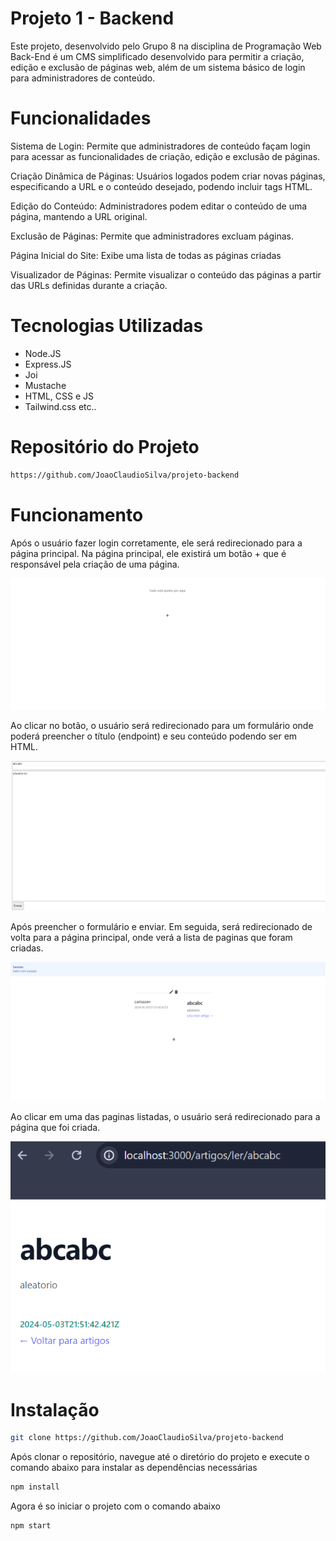 
# Projeto 1 - Backend

Este projeto, desenvolvido pelo Grupo 8 na disciplina de Programação Web Back-End é um CMS simplificado desenvolvido para permitir a criação, edição e exclusão de páginas web, além de um sistema básico de login para administradores de conteúdo.



# Funcionalidades


Sistema de Login: Permite que administradores de conteúdo façam login para acessar as funcionalidades de criação, edição e exclusão de páginas.

Criação Dinâmica de Páginas: Usuários logados podem criar novas páginas, especificando a URL e o conteúdo desejado, podendo incluir tags  HTML.

Edição do Conteúdo: Administradores podem editar o conteúdo de uma página, mantendo a URL original.

Exclusão de Páginas: Permite que administradores  excluam páginas.

Página Inicial do Site: Exibe uma lista de todas as páginas criadas 

Visualizador de Páginas: Permite visualizar o conteúdo das páginas a partir das URLs definidas durante a criação.

# Tecnologias Utilizadas
 - Node.JS
 - Express.JS
 - Joi
 - Mustache 
 - HTML, CSS e JS
 - Tailwind.css etc..
 

# Repositório do Projeto
```bash
https://github.com/JoaoClaudioSilva/projeto-backend
``` 




# Funcionamento
Após o usuário fazer login corretamente, ele será redirecionado para a página principal. Na página principal, ele existirá um botão + que é responsável pela criação de uma página.

<img src="./public/assets/1.png"> </img>

Ao clicar no botão, o usuário será redirecionado para um formulário onde poderá preencher o título (endpoint) e seu conteúdo podendo ser em HTML.

<img src="./public/assets/2.png"> </img>

Após preencher o formulário e enviar. Em seguida, será redirecionado de volta para a página principal, onde verá a lista de paginas que foram criadas.

<img src="./public/assets/3.png"> </img>

Ao clicar em uma das paginas listadas, o usuário será redirecionado para a página que foi criada.

<img src="./public/assets/4.png"> </img>

# Instalação

```bash
git clone https://github.com/JoaoClaudioSilva/projeto-backend
``` 
Após clonar o repositório, navegue até o diretório do projeto e execute o comando abaixo para instalar as dependências necessárias

```bash
npm install
``` 
Agora é so iniciar o projeto com o comando abaixo
```bash
npm start
``` 